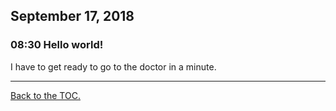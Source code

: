 ## September 17, 2018

### 08:30 Hello world!

I have to get ready to go to the doctor in a minute.

---

[Back to the TOC.](#table-of-contents)